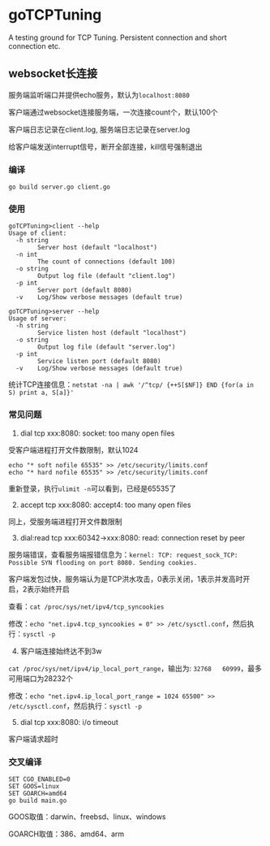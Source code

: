# goTCPTuning
A testing ground for TCP Tuning. Persistent connection and short connection etc.

## websocket长连接

服务端监听端口并提供echo服务，默认为`localhost:8080`

客户端通过websocket连接服务端，一次连接count个，默认100个

客户端日志记录在client.log, 服务端日志记录在server.log

给客户端发送interrupt信号，断开全部连接，kill信号强制退出

### 编译

```shell
go build server.go client.go
```

### 使用

```shell
goTCPTuning>client --help
Usage of client:
  -h string
        Server host (default "localhost")
  -n int
        The count of connections (default 100)
  -o string
        Output log file (default "client.log")
  -p int
        Server port (default 8080)
  -v    Log/Show verbose messages (default true)
```

```shell
goTCPTuning>server --help
Usage of server:
  -h string
        Service listen host (default "localhost")
  -o string
        Output log file (default "server.log")
  -p int
        Service listen port (default 8080)
  -v    Log/Show verbose messages (default true)
```

统计TCP连接信息：`netstat -na | awk '/^tcp/ {++S[$NF]} END {for(a in S) print a, S[a]}'`

### 常见问题

1. dial tcp xxx:8080: socket: too many open files

受客户端进程打开文件数限制，默认1024

```shell
echo "* soft nofile 65535" >> /etc/security/limits.conf
echo "* hard nofile 65535" >> /etc/security/limits.conf
```

重新登录，执行`ulimit -n`可以看到，已经是65535了

2. accept tcp xxx:8080: accept4: too many open files

同上，受服务端进程打开文件数限制

3. dial:read tcp xxx:60342->xxx:8080: read: connection reset by peer

服务端错误，查看服务端报错信息为：`kernel: TCP: request_sock_TCP: Possible SYN flooding on port 8080. Sending cookies.`

客户端发包过快，服务端认为是TCP洪水攻击，0表示关闭，1表示并发高时开启，2表示始终开启

查看：`cat /proc/sys/net/ipv4/tcp_syncookies`

修改：`echo "net.ipv4.tcp_syncookies = 0" >> /etc/sysctl.conf`，然后执行：`sysctl -p`


4. 客户端连接始终达不到3w

`cat /proc/sys/net/ipv4/ip_local_port_range`，输出为: `32768   60999`，最多可用端口为28232个

修改：`echo "net.ipv4.ip_local_port_range = 1024 65500" >> /etc/sysctl.conf`，然后执行：`sysctl -p`

5. dial tcp xxx:8080: i/o timeout

客户端请求超时

### 交叉编译

```
SET CGO_ENABLED=0
SET GOOS=linux
SET GOARCH=amd64
go build main.go
```

GOOS取值：darwin、freebsd、linux、windows

GOARCH取值：386、amd64、arm